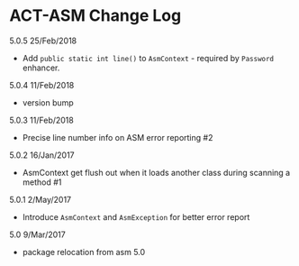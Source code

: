 # ACT-ASM Change Log

5.0.5 25/Feb/2018

- Add `public static int line()` to `AsmContext` - required by `Password` enhancer.

5.0.4 11/Feb/2018

- version bump

5.0.3 11/Feb/2018

- Precise line number info on ASM error reporting #2

5.0.2 16/Jan/2017

- AsmContext get flush out when it loads another class during scanning a method #1

5.0.1 2/May/2017
- Introduce `AsmContext` and `AsmException` for better error report

5.0 9/Mar/2017
- package relocation from asm 5.0
